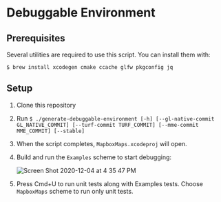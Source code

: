 # Debuggable Environment

## Prerequisites

Several utilities are required to use this script. You can install them with:

```
$ brew install xcodegen cmake ccache glfw pkgconfig jq
```

## Setup

1. Clone this repository
2. Run `$ ./generate-debuggable-environment [-h] [--gl-native-commit GL_NATIVE_COMMIT] [--turf-commit TURF_COMMIT] [--mme-commit MME_COMMIT] [--stable]`
3. When the script completes, `MapboxMaps.xcodeproj` will open.
4. Build and run the `Examples` scheme to start debugging:

   ![Screen Shot 2020-12-04 at 4 35 47 PM](https://user-images.githubusercontent.com/6844889/101218658-7bab3200-3651-11eb-9933-c1f8420695dd.png)
5. Press Cmd+U to run unit tests along with Examples tests. Choose `MapboxMaps` scheme to run only unit tests.
